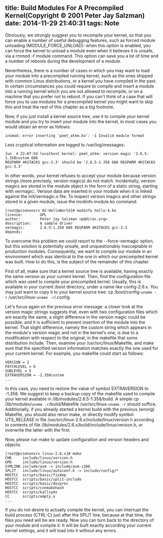 title: Build Modules For A Precompiled Kernel(Copyright © 2001 Peter Jay Salzman)
date: 2014-11-29 21:40:31
tags: Note
---

Obviously, we strongly suggest you to recompile your kernel, so that you can enable a number of useful debugging features, such as forced module unloading (MODULE_FORCE_UNLOAD): when this option is enabled, you can force the kernel to unload a module even when it believes it is unsafe, via a rmmod -f module command. This option can save you a lot of time and a number of reboots during the development of a module.

<!--more-->

Nevertheless, there is a number of cases in which you may want to load your module into a precompiled running kernel, such as the ones shipped with common Linux distributions, or a kernel you have compiled in the past. In certain circumstances you could require to compile and insert a module into a running kernel which you are not allowed to recompile, or on a machine that you prefer not to reboot. If you can't think of a case that will force you to use modules for a precompiled kernel you might want to skip this and treat the rest of this chapter as a big footnote.

Now, if you just install a kernel source tree, use it to compile your kernel module and you try to insert your module into the kernel, in most cases you would obtain an error as follows:

    insmod: error inserting 'poet_atkm.ko': -1 Invalid module format
    
Less cryptical information are logged to /var/log/messages:

    Jun  4 22:07:54 localhost kernel: poet_atkm: version magic '2.6.5-1.358custom 686 
    REGPARM 4KSTACKS gcc-3.3' should be '2.6.5-1.358 686 REGPARM 4KSTACKS gcc-3.3'
        
In other words, your kernel refuses to accept your module because version strings (more precisely, version magics) do not match. Incidentally, version magics are stored in the module object in the form of a static string, starting with vermagic:. Version data are inserted in your module when it is linked against the init/vermagic.o file. To inspect version magics and other strings stored in a given module, issue the modinfo module.ko command:

    [root@pcsenonsrv 02-HelloWorld]# modinfo hello-4.ko 
    license:        GPL
    author:         Peter Jay Salzman <p@dirac.org>
    description:    A sample driver
    vermagic:       2.6.5-1.358 686 REGPARM 4KSTACKS gcc-3.3
    depends:        
            
To overcome this problem we could resort to the --force-vermagic option, but this solution is potentially unsafe, and unquestionably inacceptable in production modules. Consequently, we want to compile our module in an environment which was identical to the one in which our precompiled kernel was built. How to do this, is the subject of the remainder of this chapter.

First of all, make sure that a kernel source tree is available, having exactly the same version as your current kernel. Then, find the configuration file which was used to compile your precompiled kernel. Usually, this is available in your current /boot directory, under a name like config-2.6.x. You may just want to copy it to your kernel source tree: cp /boot/config-`uname -r` /usr/src/linux-`uname -r`/.config.

Let's focus again on the previous error message: a closer look at the version magic strings suggests that, even with two configuration files which are exactly the same, a slight difference in the version magic could be possible, and it is sufficient to prevent insertion of the module into the kernel. That slight difference, namely the custom string which appears in the module's version magic and not in the kernel's one, is due to a modification with respect to the original, in the makefile that some distribution include. Then, examine your /usr/src/linux/Makefile, and make sure that the specified version information matches exactly the one used for your current kernel. For example, you makefile could start as follows:

    VERSION = 2
    PATCHLEVEL = 6
    SUBLEVEL = 5
    EXTRAVERSION = -1.358custom
    ...
                
In this case, you need to restore the value of symbol EXTRAVERSION to -1.358. We suggest to keep a backup copy of the makefile used to compile your kernel available in /lib/modules/2.6.5-1.358/build. A simple cp /lib/modules/`uname -r`/build/Makefile /usr/src/linux-`uname -r` should suffice. Additionally, if you already started a kernel build with the previous (wrong) Makefile, you should also rerun make, or directly modify symbol UTS_RELEASE in file /usr/src/linux-2.6.x/include/linux/version.h according to contents of file /lib/modules/2.6.x/build/include/linux/version.h, or overwrite the latter with the first.

Now, please run make to update configuration and version headers and objects:

    [root@pcsenonsrv linux-2.6.x]# make
    CHK     include/linux/version.h
    UPD     include/linux/version.h
    SYMLINK include/asm -> include/asm-i386
    SPLIT   include/linux/autoconf.h -> include/config/*
    HOSTCC  scripts/basic/fixdep
    HOSTCC  scripts/basic/split-include
    HOSTCC  scripts/basic/docproc
    HOSTCC  scripts/conmakehash
    HOSTCC  scripts/kallsyms
    CC      scripts/empty.o
    ...
                    
If you do not desire to actually compile the kernel, you can interrupt the build process (CTRL-C) just after the SPLIT line, because at that time, the files you need will be are ready. Now you can turn back to the directory of your module and compile it: It will be built exactly according your current kernel settings, and it will load into it without any errors.
